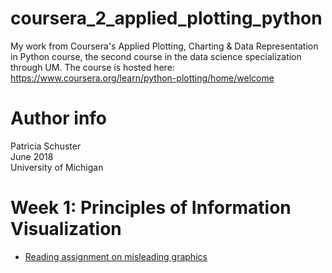 # coursera_2_applied_plotting_python
My work from Coursera's Applied Plotting, Charting & Data Representation in Python course, the second course in the data science specialization through UM. The course is hosted here: <https://www.coursera.org/learn/python-plotting/home/welcome>

# Author info
Patricia Schuster  
June 2018  
University of Michigan  

# Week 1: Principles of Information Visualization

* [Reading assignment on misleading graphics](week_1/reading_assignment.md)